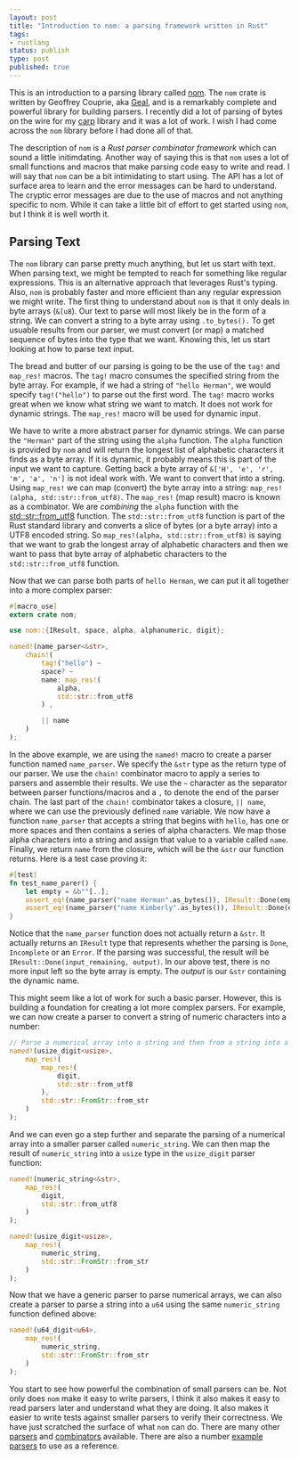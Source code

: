 ```yaml
---
layout: post
title: "Introduction to nom: a parsing framework written in Rust"
tags:
- rustlang
status: publish
type: post
published: true
---
```


This is an introduction to a parsing library called [nom](https://github.com/Geal/nom). The `nom` crate is written by Geoffrey Couprie, aka [Geal](https://github.com/Geal), and is a remarkably complete and powerful library for building parsers. I recently did a lot of parsing of bytes on the wire for my [carp](https://github.com/hjr3/carp-rs) library and it was a lot of work. I wish I had come across the `nom` library before I had done all of that.

The description of `nom` is a _Rust parser combinator framework_ which can sound a little initimdating. Another way of saying this is that `nom` uses a lot of small functions and macros that make parsing code easy to write and read. I will say that `nom` can be a bit intimidating to start using. The API has a lot of surface area to learn and the error messages can be hard to understand. The cryptic error messages are due to the use of macros and not anything specific to nom. While it can take a little bit of effort to get started using `nom`, but I think it is well worth it.

## Parsing Text

The `nom` library can parse pretty much anything, but let us start with text. When parsing text, we might be tempted to reach for something like regular expressions. This is an alternative approach that leverages Rust's typing. Also, `nom` is probably faster and more efficient than any regular expression we might write. The first thing to understand about `nom` is that it only deals in byte arrays (`&[u8`). Our text to parse will most likely be in the form of a string. We can convert a string to a byte array using `.to_bytes().` To get usuable results from our parser, we must convert (or map) a matched sequence of bytes into the type that we want. Knowing this, let us start looking at how to parse text input.

The bread and butter of our parsing is going to be the use of the `tag!` and `map_res!` macros. The `tag!` macro consumes the specified string from the byte array. For example, if we had a string of `"hello Herman"`, we would specify `tag!("hello")` to parse out the first word. The `tag!` macro works great when we know what string we want to match. It does not work for dynamic strings. The `map_res!` macro will be used for dynamic input.

We have to write a more abstract parser for dynamic strings. We can parse the `"Herman"` part of the string using the `alpha` function. The `alpha` function is provided by `nom` and will return the longest list of alphabetic characters it finds as a byte array. If it is dynamic, it probably means this is part of the input we want to capture. Getting back a byte array of `&['H', 'e', 'r', 'm', 'a', 'n']` is not ideal work with. We want to convert that into a string. Using `map_res!` we can map (convert) the byte array into a string: `map_res!(alpha, std::str::from_utf8)`. The `map_res!` (map result) macro is known as a combinator. We are _combining_ the `alpha` function with the [std::str::from_utf8](https://doc.rust-lang.org/std/str/fn.from_utf8.html) function. The `std::str::from_utf8` function is part of the Rust standard library and converts a slice of bytes (or a byte array) into a UTF8 encoded string. So `map_res!(alpha, std::str::from_utf8)` is saying that we want to grab the longest array of alphabetic characters and then we want to pass that byte array of alphabetic characters to the `std::str::from_utf8` function.

Now that we can parse both parts of `hello Herman`, we can put it all together into a more complex parser:

```rust
#[macro_use]
extern crate nom;

use nom::{IResult, space, alpha, alphanumeric, digit};

named!(name_parser<&str>,
    chain!(
        tag!("hello") ~
        space? ~
        name: map_res!(
            alpha,
            std::str::from_utf8
        ) ,

        || name
    )
);
```

In the above example, we are using the `named!` macro to create a parser function named `name_parser`. We specify the `&str` type as the return type of our parser. We use the `chain!` combinator macro to apply a series to parsers and assemble their results. We use the `~` character as the separator between parser functions/macros and a `,` to denote the end of the parser chain. The last part of the `chain!` combinator takes a closure, `|| name`, where we can use the previously defined `name` variable. We now have a function `name_parser` that accepts a string that begins with `hello`, has one or more spaces and then contains a series of alpha characters. We map those alpha characters into a string and assign that value to a variable called `name`. Finally, we return `name` from the closure, which will be the `&str` our function returns. Here is a test case proving it:

```rust
#[test]
fn test_name_parer() {
    let empty = &b""[..];
    assert_eq!(name_parser("name Herman".as_bytes()), IResult::Done(empty, ("Herman")));
    assert_eq!(name_parser("name Kimberly".as_bytes()), IResult::Done(empty, ("Kimberly")));
}
```

Notice that the `name_parser` function does not actually return a `&str`. It actually returns an `IResult` type that represents whether the parsing is `Done`, `Incomplete` or an `Error`. If the parsing was successful, the result will be `IResult::Done(input_remaining, output)`. In our above test, there is no more input left so the byte array is empty. The _output_ is our `&str` containing the dynamic name.

This might seem like a lot of work for such a basic parser. However, this is building a foundation for creating a lot more complex parsers. For example, we can now create a parser to convert a string of numeric characters into a number:

```rust
// Parse a numerical array into a string and then from a string into a number
named!(usize_digit<usize>,
    map_res!(
        map_res!(
            digit,
            std::str::from_utf8
        ),
        std::str::FromStr::from_str
    )
);
```

And we can even go a step further and separate the parsing of a numerical array into a smaller parser called `numeric_string`. We can then map the result of `numeric_string` into a `usize` type in the `usize_digit` parser function:

```rust
named!(numeric_string<&str>,
    map_res!(
        digit,
        std::str::from_utf8
    )
);

named!(usize_digit<usize>,
    map_res!(
        numeric_string,
        std::str::FromStr::from_str
    )
);
```

Now that we have a generic parser to parse numerical arrays, we can also create a parser to parse a string into a `u64` using the same `numeric_string` function defined above:

```rust
named!(u64_digit<u64>,
    map_res!(
        numeric_string,
        std::str::FromStr::from_str
    )
);
```

You start to see how powerful the combination of small parsers can be. Not only does `nom` make it easy to write parsers, I think it also makes it easy to read parsers later and understand what they are doing. It also makes it easier to write tests against smaller parsers to verify their correctness. We have just scratched the surface of what `nom` can do. There are many other [parsers](http://rust.unhandledexpression.com/nom/#functions) and [combinators](http://rust.unhandledexpression.com/nom/#macros) available. There are also a number [example](https://github.com/Geal/nom/issues/14) [parsers](https://github.com/Geal/nom/tree/master/tests) to use as a reference.
